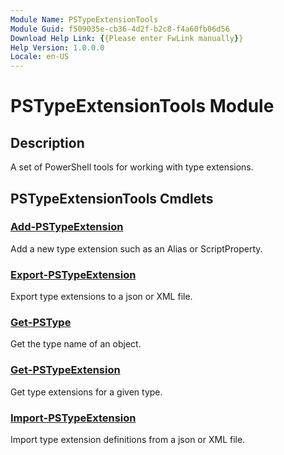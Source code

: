 ```yaml
---
Module Name: PSTypeExtensionTools
Module Guid: f509035e-cb36-4d2f-b2c8-f4a60fb06d56
Download Help Link: {{Please enter FwLink manually}}
Help Version: 1.0.0.0
Locale: en-US
---
```


# PSTypeExtensionTools Module

## Description

A set of PowerShell tools for working with type extensions.

## PSTypeExtensionTools Cmdlets

### [Add-PSTypeExtension](Add-PSTypeExtension.md)

Add a new type extension such as an Alias or ScriptProperty.

### [Export-PSTypeExtension](Export-PSTypeExtension.md)

Export type extensions to a json or XML file.

### [Get-PSType](Get-PSType.md)

Get the type name of an object.

### [Get-PSTypeExtension](Get-PSTypeExtension.md)

Get type extensions for a given type.

### [Import-PSTypeExtension](Import-PSTypeExtension.md)

Import type extension definitions from a json or XML file.


